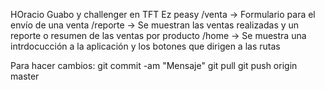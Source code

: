 HOracio Guabo y challenger en TFT
Ez peasy
/venta -> Formulario para el envío de una venta
/reporte -> Se muestran las ventas realizadas y un reporte o resumen de las ventas por producto
/home -> Se muestra una intrdocucción a la aplicación y los botones que dirigen a las rutas

Para hacer cambios:
git commit -am "Mensaje"
git pull 
git push origin master